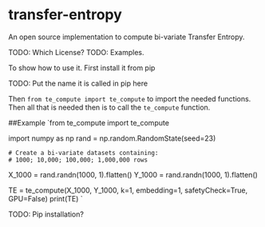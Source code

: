 # transfer-entropy
An open source implementation to compute bi-variate Transfer Entropy.


TODO: Which License?
TODO: Examples.

To show how to use it. First install it from pip

TODO: Put the name it is called in pip here

Then `from te_compute import te_compute` to import the needed functions. Then all that is needed then is to call the `te_compute` function.

##Example
`from te_compute import te_compute

import numpy as np
rand = np.random.RandomState(seed=23)

    # Create a bi-variate datasets containing:
    # 1000; 10,000; 100,000; 1,000,000 rows

X_1000 = rand.randn(1000, 1).flatten()
Y_1000 = rand.randn(1000, 1).flatten()

TE = te_compute(X_1000, Y_1000, k=1, embedding=1, safetyCheck=True, GPU=False)
print(TE)
`

TODO: Pip installation?
